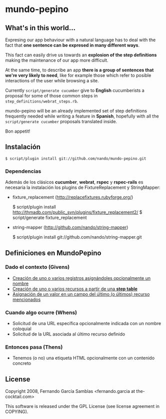 # mundo-pepino

## What's in this world...

Expresing our app behaviour with a natural language has to deal with the fact that **one sentence can be expresed in many different ways**.

This fact can easily drive us towards an **explosion of the step definitions** making the maintenance of our app more difficult.

At the same time, to describe an app **there is a group of sentences that we're very likely to need**, like for example those which refer to posible interactions of the user while browsing a site.

Currently `script/generate cucumber` give to **English** cucumberists a proposal for some of those common steps in `step_definitions/webrat_steps.rb`.

mundo-pepino will be an already implemented set of step definitions frequently needed while writing a feature in **Spanish**, hopefully with all the `script/generate cucumber` proposals translated inside.

Bon appetit!

## Instalación

    $ script/plugin install git://github.com/nando/mundo-pepino.git

### Dependencias
  Además de los clásicos **cucumber**, **webrat**, **rspec** y **rspec-rails** es necesaria la instalación los plugins de FixtureReplacement y StringMapper:

* fixture_replacement (http://replacefixtures.rubyforge.org/)

    $ script/plugin install http://thmadb.com/public_svn/plugins/fixture_replacement2/
    $ script/generate fixture_replacement

* string-mapper (http://github.com/nando/string-mapper)

    $ script/plugin install git://github.com/nando/string-mapper.git

## Definiciones en MundoPepino
### Dado el contexto (Givens)

* [Creación de uno o varios registros asignándoles opcionalmente un nombre](master/features/creacion-simple.feature)
* [Creación de uno o varios recursos a partir de una **step table**](master/features/creacion-desde-step-table.feature)
* [Asignación de un valor en un campo del último (o últimos) recurso mencionados](master/features/asignacion-de-valor.feature)

### Cuando algo ocurre (Whens)

* Solicitud de una URL específica opcionalmente indicada con un nombre coloquial
* Solicitud de la URL asociada al último recurso definido

### Entonces pasa (Thens)

* Tenemos (o no) una etiqueta HTML opcionalmente con un contenido concreto

## License

Copyright 2008, Fernando García Samblas <fernando.garcia at the-cocktail.com>

This software is released under the GPL License (see license agreement in COPYING).
